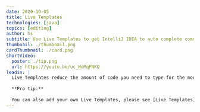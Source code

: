 ```yaml
---
date: 2020-10-05
title: Live Templates
technologies: [java]
topics: [editing]
author: hs
subtitle: Use Live Templates to get IntelliJ IDEA to auto complete common code structures for you.
thumbnail: ./thumbnail.png
cardThumbnail: ./card.png
shortVideo:
  poster: ./tip.png
  url: https://youtu.be/uc_WoMqFNKQ
leadin: |
  Live Templates reduce the amount of code you need to type for the more common code constructs. You can use _psvm_ or _main_ to create the main Java method, for example. There are lots of live templates including _fori_ for a for i loop and _nn_ for not null, plus many more.
  
  **Pro tip:**
  
  You can also add your own Live Templates, please see [Live Templates](https://www.jetbrains.com/help/idea/creating-and-editing-live-templates.html) for more information.
---
```

